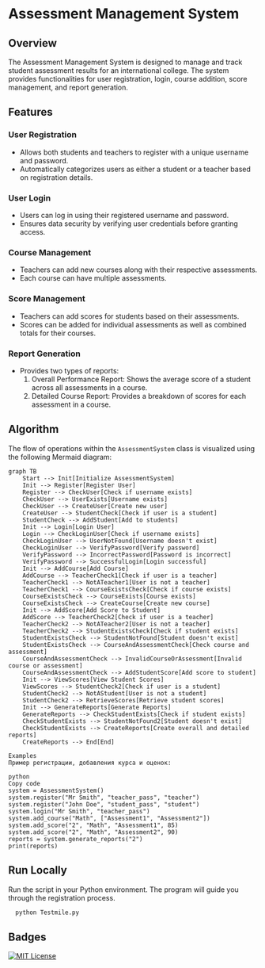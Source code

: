 # Assessment Management System

## Overview
The Assessment Management System is designed to manage and track student assessment results for an international college. The system provides functionalities for user registration, login, course addition, score management, and report generation.

## Features

### User Registration
- Allows both students and teachers to register with a unique username and password.
- Automatically categorizes users as either a student or a teacher based on registration details.

### User Login
- Users can log in using their registered username and password.
- Ensures data security by verifying user credentials before granting access.

### Course Management
- Teachers can add new courses along with their respective assessments.
- Each course can have multiple assessments.

### Score Management
- Teachers can add scores for students based on their assessments.
- Scores can be added for individual assessments as well as combined totals for their courses.

### Report Generation
- Provides two types of reports:
  1. Overall Performance Report: Shows the average score of a student across all assessments in a course.
  2. Detailed Course Report: Provides a breakdown of scores for each assessment in a course.

## Algorithm

The flow of operations within the `AssessmentSystem` class is visualized using the following Mermaid diagram:

```mermaid
graph TB
    Start --> Init[Initialize AssessmentSystem]
    Init --> Register[Register User]
    Register --> CheckUser[Check if username exists]
    CheckUser --> UserExists[Username exists]
    CheckUser --> CreateUser[Create new user]
    CreateUser --> StudentCheck[Check if user is a student]
    StudentCheck --> AddStudent[Add to students]
    Init --> Login[Login User]
    Login --> CheckLoginUser[Check if username exists]
    CheckLoginUser --> UserNotFound[Username doesn't exist]
    CheckLoginUser --> VerifyPassword[Verify password]
    VerifyPassword --> IncorrectPassword[Password is incorrect]
    VerifyPassword --> SuccessfulLogin[Login successful]
    Init --> AddCourse[Add Course]
    AddCourse --> TeacherCheck1[Check if user is a teacher]
    TeacherCheck1 --> NotATeacher1[User is not a teacher]
    TeacherCheck1 --> CourseExistsCheck[Check if course exists]
    CourseExistsCheck --> CourseExists[Course exists]
    CourseExistsCheck --> CreateCourse[Create new course]
    Init --> AddScore[Add Score to Student]
    AddScore --> TeacherCheck2[Check if user is a teacher]
    TeacherCheck2 --> NotATeacher2[User is not a teacher]
    TeacherCheck2 --> StudentExistsCheck[Check if student exists]
    StudentExistsCheck --> StudentNotFound[Student doesn't exist]
    StudentExistsCheck --> CourseAndAssessmentCheck[Check course and assessment]
    CourseAndAssessmentCheck --> InvalidCourseOrAssessment[Invalid course or assessment]
    CourseAndAssessmentCheck --> AddStudentScore[Add score to student]
    Init --> ViewScores[View Student Scores]
    ViewScores --> StudentCheck2[Check if user is a student]
    StudentCheck2 --> NotAStudent[User is not a student]
    StudentCheck2 --> RetrieveScores[Retrieve student scores]
    Init --> GenerateReports[Generate Reports]
    GenerateReports --> CheckStudentExists[Check if student exists]
    CheckStudentExists --> StudentNotFound2[Student doesn't exist]
    CheckStudentExists --> CreateReports[Create overall and detailed reports]
    CreateReports --> End[End]

```

```
Examples
Пример регистрации, добавления курса и оценок:

python
Copy code
system = AssessmentSystem()
system.register("Mr Smith", "teacher_pass", "teacher")
system.register("John Doe", "student_pass", "student")
system.login("Mr Smith", "teacher_pass")
system.add_course("Math", ["Assessment1", "Assessment2"])
system.add_score("2", "Math", "Assessment1", 85)
system.add_score("2", "Math", "Assessment2", 90)
reports = system.generate_reports("2")
print(reports)
```

## Run Locally

Run the script in your Python environment. The program will guide you through the registration process.

```bash
  python Testmile.py
```


## Badges

[![MIT License](https://img.shields.io/badge/License-MIT-green.svg)](https://choosealicense.com/licenses/mit/)

